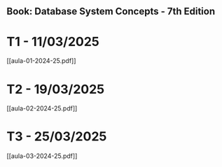 ## Book: Database System Concepts - 7th Edition

# T1 - 11/03/2025
[[aula-01-2024-25.pdf]]

# T2 - 19/03/2025
[[aula-02-2024-25.pdf]]


# T3 - 25/03/2025
[[aula-03-2024-25.pdf]]
